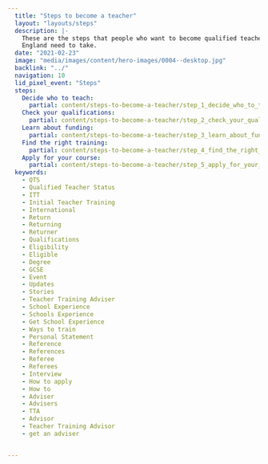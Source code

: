 ```yaml
---
  title: "Steps to become a teacher"
  layout: "layouts/steps"
  description: |-
    These are the steps that people who want to become qualified teachers in
    England need to take.
  date: "2021-02-23"
  image: "media/images/content/hero-images/0004--desktop.jpg"
  backlink: "../"
  navigation: 10
  lid_pixel_event: "Steps"
  steps:
    Decide who to teach:
      partial: content/steps-to-become-a-teacher/step_1_decide_who_to_teach
    Check your qualifications:
      partial: content/steps-to-become-a-teacher/step_2_check_your_qualifications
    Learn about funding:
      partial: content/steps-to-become-a-teacher/step_3_learn_about_funding
    Find the right training:
      partial: content/steps-to-become-a-teacher/step_4_find_the_right_training
    Apply for your course:
      partial: content/steps-to-become-a-teacher/step_5_apply_for_your_course
  keywords:
    - QTS
    - Qualified Teacher Status
    - ITT
    - Initial Teacher Training
    - International
    - Return
    - Returning
    - Returner
    - Qualifications
    - Eligibility
    - Eligible
    - Degree
    - GCSE
    - Event
    - Updates
    - Stories
    - Teacher Training Adviser
    - School Experience
    - Schools Experience
    - Get School Experience
    - Ways to train
    - Personal Statement
    - Reference
    - References
    - Referee
    - Referees
    - Interview
    - How to apply
    - How to
    - Adviser
    - Advisers
    - TTA
    - Advisor
    - Teacher Training Advisor
    - get an adviser


---
```

